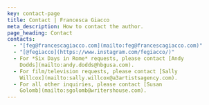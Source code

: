 ```yaml
---
key: contact-page
title: Contact | Francesca Giacco
meta_description: How to contact the author.
page_heading: Contact
contacts:
  - "[feg@francescagiacco.com](mailto:feg@francescagiacco.com)"
  - "[@fegiacco](https://www.instagram.com/fegiacco/)"
  - For *Six Days in Rome* requests, please contact [Andy
    Dodds](mailto:andy.dodds@hbgusa.com).
  - For film/television requests, please contact [Sally
    Willcox](mailto:sally.willcox@a3artistsagency.com).
  - For all other inquiries, please contact [Susan
    Golomb](mailto:sgolomb@writershouse.com).
---
```


